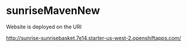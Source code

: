 # sunriseMavenNew


Website is deployed on the URl 

http://sunrise-sunrisebasket.7e14.starter-us-west-2.openshiftapps.com/
